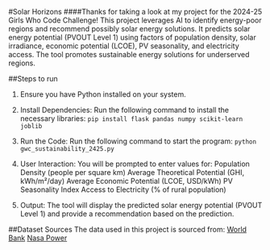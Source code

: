 #Solar Horizons
####Thanks for taking a look at my project for the 2024-25 Girls Who Code Challenge! This project leverages AI to identify energy-poor regions and recommend possibly solar energy solutions. It predicts solar energy potential (PVOUT Level 1) using factors of population density, solar irradiance, economic potential (LCOE), PV seasonality, and electricity access. The tool promotes sustainable energy solutions for underserved regions.

##Steps to run
1. Ensure you have Python installed on your system.

2. Install Dependencies:
Run the following command to install the necessary libraries:
`pip install flask pandas numpy scikit-learn joblib`

4. Run the Code:
Run the following command to start the program:
`python gwc_sustainability_2425.py`

5. User Interaction:
You will be prompted to enter values for:
Population Density (people per square km)
Average Theoretical Potential (GHI, kWh/m²/day)
Average Economic Potential (LCOE, USD/kWh)
PV Seasonality Index
Access to Electricity (% of rural population)

6. Output:
The tool will display the predicted solar energy potential (PVOUT Level 1) and provide a recommendation based on the prediction.

##Dataset Sources
The data used in this project is sourced from:
[World Bank](https://data.worldbank.org/indicator/EN.POP.DNST)
[Nasa Power](https://power.larc.nasa.gov/data-access-viewer/)
